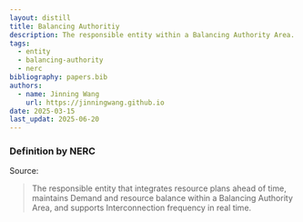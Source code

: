 ```yaml
---
layout: distill
title: Balancing Authoritiy
description: The responsible entity within a Balancing Authority Area.
tags:
  - entity
  - balancing-authority
  - nerc
bibliography: papers.bib
authors:
  - name: Jinning Wang
    url: https://jinningwang.github.io
date: 2025-03-15
last_updat: 2025-06-20
---
```


### Definition by NERC

Source: <d-cite key="nerc2024glossary"></d-cite>

> The responsible entity that integrates resource plans ahead of time, maintains Demand and resource balance within a Balancing Authority Area, and supports Interconnection frequency in real time.
